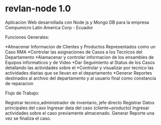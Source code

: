 # revlan-node 1.0

Aplicacion Web desarrollada con Node js y Mongo DB para la empresa Compumicro Latin America Corp - Ecuador

Funciones Generales:

*Almacenar Informacion de Clientes y Productos Representados como un Caso RMA
*Controlar las asignaciones de Casos a los Tecnicos del Departamento 
*Alamacenar y controlar informacion de los ensambles de Equipos informaticos y de Video
*Dar Seguimiento al Status de los Casos detallando las actividades sobre el
*Controlar y visualizar por tecnico las actividades diarias que se llevan en el departamento
*Generar Reportes destinados al archivo del departamento y al usuario final como constancia de reparacion

Flujo de Trabajo:

Registrar tecnico,administrador de inventario, jefe directo
Registrar Datos principales del caso
Ingresar data del caso (cliente+producto)
Ingresar actividades sobre el caso previamente almacenado.
Generar Reporte una vez se finaliza el caso.
